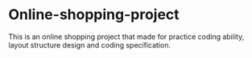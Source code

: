 # Online-shopping-project
This is an online shopping project that made for practice coding ability, layout structure design and coding specification.

